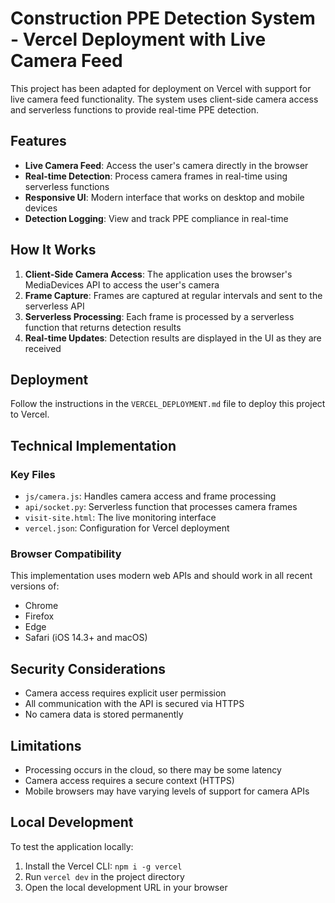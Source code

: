 # Construction PPE Detection System - Vercel Deployment with Live Camera Feed

This project has been adapted for deployment on Vercel with support for live camera feed functionality. The system uses client-side camera access and serverless functions to provide real-time PPE detection.

## Features

- **Live Camera Feed**: Access the user's camera directly in the browser
- **Real-time Detection**: Process camera frames in real-time using serverless functions
- **Responsive UI**: Modern interface that works on desktop and mobile devices
- **Detection Logging**: View and track PPE compliance in real-time

## How It Works

1. **Client-Side Camera Access**: The application uses the browser's MediaDevices API to access the user's camera
2. **Frame Capture**: Frames are captured at regular intervals and sent to the serverless API
3. **Serverless Processing**: Each frame is processed by a serverless function that returns detection results
4. **Real-time Updates**: Detection results are displayed in the UI as they are received

## Deployment

Follow the instructions in the `VERCEL_DEPLOYMENT.md` file to deploy this project to Vercel.

## Technical Implementation

### Key Files

- `js/camera.js`: Handles camera access and frame processing
- `api/socket.py`: Serverless function that processes camera frames
- `visit-site.html`: The live monitoring interface
- `vercel.json`: Configuration for Vercel deployment

### Browser Compatibility

This implementation uses modern web APIs and should work in all recent versions of:

- Chrome
- Firefox
- Edge
- Safari (iOS 14.3+ and macOS)

## Security Considerations

- Camera access requires explicit user permission
- All communication with the API is secured via HTTPS
- No camera data is stored permanently

## Limitations

- Processing occurs in the cloud, so there may be some latency
- Camera access requires a secure context (HTTPS)
- Mobile browsers may have varying levels of support for camera APIs

## Local Development

To test the application locally:

1. Install the Vercel CLI: `npm i -g vercel`
2. Run `vercel dev` in the project directory
3. Open the local development URL in your browser